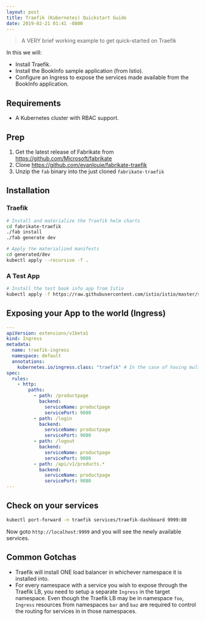 ```yaml
---
layout: post
title: Traefik (Kubernetes) Quickstart Guide
date: 2019-02-21 01:41 -0800
---
```


> A VERY brief working example to get quick-started on Traefik

In this we will:

- Install Traefik.
- Install the BookInfo sample application (from Istio).
- Configure an Ingress to expose the services made available from the BookInfo
  application.

## Requirements

- A Kubernetes cluster with RBAC support.

## Prep

1. Get the latest release of Fabrikate from
   https://github.com/Microsoft/fabrikate
2. Clone https://github.com/evanlouie/fabrikate-traefik
3. Unzip the `fab` binary into the just cloned `fabrikate-traefik`

## Installation

### Traefik

```bash
# Install and materialize the Traefik helm charts
cd fabrikate-traefik
./fab install
./fab generate dev

# Apply the materialized manifests
cd generated/dev
kubectl apply --recursive -f .
```

### A Test App

```bash
# Install the test book info app from Istio
kubectl apply -f https://raw.githubusercontent.com/istio/istio/master/samples/bookinfo/platform/kube/bookinfo.yaml
```

## Exposing your App to the world (Ingress)

```yaml
---
apiVersion: extensions/v1beta1
kind: Ingress
metadata:
  name: traefik-ingress
  namespace: default
  annotations:
    kubernetes.io/ingress.class: "traefik" # In the case of having multiple ingress controllers, the type must be specified
spec:
  rules:
    - http:
        paths:
          - path: /productpage
            backend:
              serviceName: productpage
              servicePort: 9080
          - path: /login
            backend:
              serviceName: productpage
              servicePort: 9080
          - path: /logout
            backend:
              serviceName: productpage
              servicePort: 9080
          - path: /api/v1/products.*
            backend:
              serviceName: productpage
              servicePort: 9080
---

```

## Check on your services

```bash
kubectl port-forward -n traefik services/traefik-dashboard 9999:80
```

Now goto `http://localhost:9999` and you will see the newly available services.

## Common Gotchas

- Traefik will install ONE load balancer in whichever namespace it is installed
  into.
- For every namespace with a service you wish to expose through the Traefik LB,
  you need to setup a separate `Ingress` in the target namespace. Even though
  the Traefik LB may be in namespace `foo`, `Ingress` resources from namespaces
  `bar` and `baz` are required to control the routing for services in in those
  namespaces.
